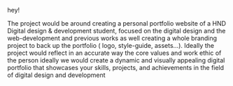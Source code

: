 hey! 

The project would be around creating a personal portfolio website of a HND Digital design & development student, focused on the digital design and the web-development and previous works as well  creating a whole branding project to back up the portfolio ( logo, style-guide, assets…). Ideally the project would reflect in an accurate way the core values and work ethic of the person ideally we would create a dynamic and visually appealing digital portfolio that showcases your skills, projects, and achievements in the field of digital design and development

